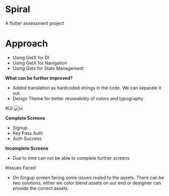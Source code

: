 # Spiral

A flutter assessment project

# Approach

- Using GetX for DI
- Using GetX for Navigation
- Using Getx for State Management

**What can be further improved?**
- Added translation as hardcoded strings in the code. We can separate it out.
- Design Theme for better reuseability of colors and typography

#UI
![ui](https://github.com/user-attachments/assets/d8db9247-517a-4a5f-8702-b957afd152fd)

**Complete Screens**
- Signup
- Key Pass Auth
- Auth Success
  
**Incomplete Screens**
- Due to time can not be able to complete further screens

#Issues Faced
- On Singup screen facing some issues realed to the assets. There can be two solutions, either we color blend assets on our end or desiginer can provide the correct assets.


